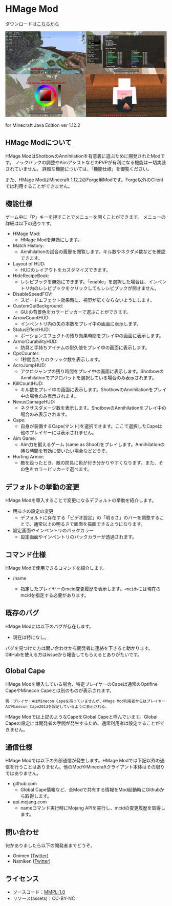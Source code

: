 HMage Mod 
===============================================
ダウンロードは[こちらから](https://hmage123456.github.io/hmgemod/)

![Features](screenshots.png)

for Minecraft Java Edition ver 1.12.2 

HMage Modについて
------
HMage ModはShotbowのAnnihilationを有意義に遊ぶために開発されたModです。
ノックバックの調整やAimアシストなどのPVPが有利になる機能は一切実装されていません。
詳細な機能については、「機能仕様」を御覧ください。

また、HMage ModはMinecraft 1.12.2のForge用Modです。Forge以外のClientでは利用することができません。


機能仕様
------
ゲーム中に「P」キーを押すことでメニューを開くことができます。
メニューの詳細は以下の通りです。

 * HMage Mod: 
    * HMage Modを無効にします。
 * Match History:
    * Annihilationの試合の履歴を閲覧します。キル数やネクダメ数などを確認できます。
 * Layout of HUD:
    * HUDのレイアウトをカスタマイズできます。
 * HideRecipeBook:
    * レシピブックを無効にできます。「enable」を選択した場合は、インベントリ内のレシピブックをクリックしてもレシピブックが開きません。
 * DisableSpeedFOV: 
    * スピードエフェクト効果時に、視野が広くならないようにします。
 * CustomGuiBackground:   
    * GUIの背景色をカラーピッカーで選ぶことができます。
 * ArrowCountHUD:
    * インベントリ内の矢の本数をプレイ中の画面に表示します。
 * StatusEffectHUD:
    * ポーションエフェクトの残り効果時間をプレイ中の画面に表示します。
 * ArmorDurabilityHUD:
    * 防具と手持ちアイテムの耐久値をプレイ中の画面に表示します。
 * CpsCounter:
    * 1秒間当たりのクリック数を表示します。
 * AcroJumpHUD:
    * アクロジャンプの残り時間をプレイ中の画面に表示します。ShotbowのAnnihilationでアクロバットを選択している場合のみ表示されます。
 * KillCountHUD:
    * キル数をプレイ中の画面に表示します。ShotbowのAnnihilationをプレイ中の場合のみ表示されます。
 * NexusDamageHUD: 
    * ネクサスダメージ数を表示します。ShotbowのAnnihilationをプレイ中の場合のみ表示されます。
 * Cape: 
    * 自身が装備するCape(マント)を選択できます。ここで選択したCapeは他のプレイヤーには表示されません。
 * Aim Game: 
    * Aim力を鍛えるゲーム (same as Shoot)をプレイします。Annihilationの待ち時間を有効に使いたい場合などどうぞ。
 * Hurting Armor:
    * 敵を殴ったとき、敵の防具に色が付き分かりやすくなります。また、その色をカラーピッカーで選べます。

デフォルトの挙動の変更
------
HMage Modを導入することで変更になるデフォルトの挙動を紹介します。
 * 明るさの設定の変更
   * デフォルトに存在する「ビデオ設定」の「明るさ」のバーを調整することで、通常以上の明るさで画面を描画できるようになります。
 * 設定画面やインベントリのバックカラー
   * 設定画面やインベントリのバックカラーが透過されます。



コマンド仕様
------
HMage Modで使用できるコマンドを紹介します。
 * /name <mcid>
   * 指定したプレイヤーのmcid変更履歴を表示します。`<mcid>`には現在のmcidを指定する必要があります。


既存のバグ
------
HMage Modには以下のバグが存在します。
 * 現在は特になし。
 
バグを見つけた方は問い合わせから開発者に連絡を下さると助かります。GitHubを使える方はissueから報告してもらえるとありがたいです。

Global Cape
------
HMage Modを導入している場合、特定プレイヤーのCapeは通常のOptifine CapeやMinecon Capeとは別のものが表示されます。
```
例：プレイヤーAはMinecon Capeを持っていませんが、HMage Mod利用者からはプレイヤーAがMinecon Cape2013を設定しているように表示される。
```
HMage Modでは上記のようなCapeをGlobal Capeと呼んでいます。Global Capeの設定には開発者の手間が発生するため、通常利用者は設定することができません。


 通信仕様
------
HMage Modでは以下の外部通信が発生します。HMage Modでは下記以外の通信を行うことはありません。他のModやMinecraftクライアント本体はその限りではありません。
 * github.com
   * Global Cape情報など、全Modで共有する情報をMod起動時にGithubから取得します。
 * api.mojang.com
   * nameコマンド実行時にMojang APIを実行し、mcidの変更履歴を取得します。   

問い合わせ
------
何かありましたら以下の開発者までどうぞ。
 * Onimen ([Twitter](https://twitter.com/Onim_en))
 * Namiken ([Twitter](https://twitter.com/namiken1993))

ライセンス
------
* ソースコード：[MMPL-1.0](https://github.com/BuildCraft/BuildCraft/blob/6.1.x/buildcraft_resources/LICENSE.txt)
* リソース(assets)：CC-BY-NC
